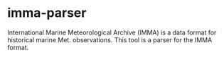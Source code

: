 # imma-parser
International Marine Meteorological Archive (IMMA) is a data format for historical marine Met. observations. This tool is a parser for the IMMA format.
